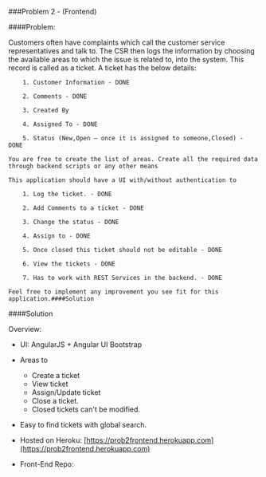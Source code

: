 ###Problem 2 - (Frontend)


####Problem:

  Customers often have complaints which call the customer service representatives and talk to. The CSR then logs the information by choosing the available areas to which the issue is related to, into the system. This record is called as a ticket. A ticket has the below details:

		1. Customer Information - DONE

		2. Comments - DONE

		3. Created By

		4. Assigned To - DONE

		5. Status (New,Open – once it is assigned to someone,Closed) - DONE

	You are free to create the list of areas. Create all the required data through backend scripts or any other means

	This application should have a UI with/without authentication to 

		1. Log the ticket. - DONE

		2. Add Comments to a ticket - DONE

		3. Change the status - DONE

		4. Assign to - DONE

		5. Once closed this ticket should not be editable - DONE

		6. View the tickets - DONE

		7. Has to work with REST Services in the backend. - DONE

	Feel free to implement any improvement you see fit for this application.####Solution

  ####Solution

Overview:

- UI: AngularJS + Angular UI Bootstrap

- Areas to 
	- Create a ticket 	
	- View ticket
	- Assign/Update ticket
	- Close a ticket.
	- Closed tickets can't be modified.
	
- Easy to find tickets with global search.

- Hosted on Heroku: [https://prob2frontend.herokuapp.com](https://prob2frontend.herokuapp.com)
 


- Front-End Repo: 